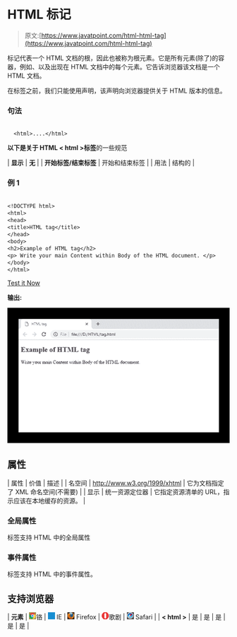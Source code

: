 # HTML 标记

> 原文:[https://www.javatpoint.com/html-html-tag](https://www.javatpoint.com/html-html-tag)

标记代表一个 HTML 文档的根，因此也被称为根元素。它是所有元素(除了)的容器，例如、以及出现在 HTML 文档中的每个元素。它告诉浏览器该文档是一个 HTML 文档。

在标签之前，我们只能使用声明，该声明向浏览器提供关于 HTML 版本的信息。

### 句法

```

  <html>....</html> 

```

**以下是关于 HTML < html >标签**的一些规范

| **显示** | **无** |
| **开始标签/结束标签** | 开始和结束标签 |
| 用法 | 结构的 |

### 例 1

```

<!DOCTYPE html>
<html>
<head>
<title>HTML tag</title>
</head>
<body>
<h2>Example of HTML tag</h2>
<p> Write your main Content within Body of the HTML document. </p>
</body>
</html>

```

[Test it Now](https://www.javatpoint.com/oprweb/test.jsp?filename=htmlhtmltag)

**输出:**

![HTML html tag](img/4fed255191b4037a5ec6f220c729fd1e.png)

## 属性

| 属性 | 价值 | 描述 |
| 名空间 | http://www.w3.org/1999/xhtml | 它为文档指定了 XML 命名空间(不需要) |
| 显示 | 统一资源定位器 | 它指定资源清单的 URL，指示应该在本地缓存的资源。 |

### 全局属性

标签支持 HTML 中的全局属性

### 事件属性

标签支持 HTML 中的事件属性。

## 支持浏览器

| **元素** | ![chrome browser](img/4fbdc93dc2016c5049ed108e7318df19.png)铬 | ![ie browser](img/83dd23df1fe8373fd5bf054b2c1dd88b.png) IE | ![firefox browser](img/4f001fff393888a8a807ed29b28145d1.png) Firefox | ![opera browser](img/6cad4a592cc69a052056a0577b4aac65.png)歌剧 | ![safari browser](img/a0f6a9711a92203c5dc5c127fe9c9fca.png) Safari |
| **< html >** | 是 | 是 | 是 | 是 | 是 |